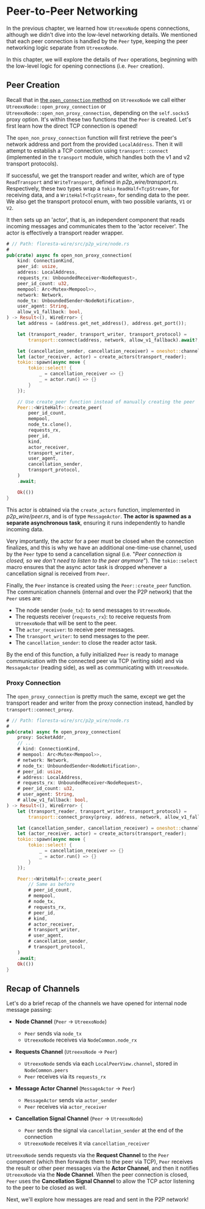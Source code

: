 # Peer-to-Peer Networking

In the previous chapter, we learned how `UtreexoNode` opens connections, although we didn't dive into the low-level networking details. We mentioned that each peer connection is handled by the `Peer` type, keeping the peer networking logic separate from `UtreexoNode`.

In this chapter, we will explore the details of `Peer` operations, beginning with the low-level logic for opening connections (i.e. `Peer` creation).

## Peer Creation

Recall that in [the `open_connection` method](ch06-03-opening-connections.md#open-connection) on `UtreexoNode` we call either `UtreexoNode::open_proxy_connection` or `UtreexoNode::open_non_proxy_connection`, depending on the `self.socks5` proxy option. It's within these two functions that the `Peer` is created. Let's first learn how the direct TCP connection is opened!

The `open_non_proxy_connection` function will first retrieve the peer's network address and port from the provided `LocalAddress`. Then it will attempt to establish a TCP connection using `transport::connect` (implemented in the `transport` module, which handles both the v1 and v2 transport protocols).

If successful, we get the transport reader and writer, which are of type `ReadTransport` and `WriteTransport`, defined in _p2p_wire/transport.rs_. Respectively, these two types wrap a `tokio` `ReadHalf<TcpStream>`, for receiving data, and a `WriteHalf<TcpStream>`, for sending data to the peer. We also get the transport protocol enum, with two possible variants, `V1` or `V2`.

It then sets up an 'actor', that is, an independent component that reads incoming messages and communicates them to the 'actor receiver'. The actor is effectively a transport reader wrapper.

```rust
# // Path: floresta-wire/src/p2p_wire/node.rs
#
pub(crate) async fn open_non_proxy_connection(
    kind: ConnectionKind,
    peer_id: usize,
    address: LocalAddress,
    requests_rx: UnboundedReceiver<NodeRequest>,
    peer_id_count: u32,
    mempool: Arc<Mutex<Mempool>>,
    network: Network,
    node_tx: UnboundedSender<NodeNotification>,
    user_agent: String,
    allow_v1_fallback: bool,
) -> Result<(), WireError> {
    let address = (address.get_net_address(), address.get_port());

    let (transport_reader, transport_writer, transport_protocol) =
        transport::connect(address, network, allow_v1_fallback).await?;

    let (cancellation_sender, cancellation_receiver) = oneshot::channel();
    let (actor_receiver, actor) = create_actors(transport_reader);
    tokio::spawn(async move {
        tokio::select! {
            _ = cancellation_receiver => {}
            _ = actor.run() => {}
        }
    });

    // Use create_peer function instead of manually creating the peer
    Peer::<WriteHalf>::create_peer(
        peer_id_count,
        mempool,
        node_tx.clone(),
        requests_rx,
        peer_id,
        kind,
        actor_receiver,
        transport_writer,
        user_agent,
        cancellation_sender,
        transport_protocol,
    )
    .await;

    Ok(())
}
```

This actor is obtained via the `create_actors` function, implemented in _p2p_wire/peer.rs_, and is of type `MessageActor`. **The actor is spawned as a separate asynchronous task**, ensuring it runs independently to handle incoming data.

Very importantly, the actor for a peer must be closed when the connection finalizes, and this is why we have an additional one-time-use channel, used by the `Peer` type to send a cancellation signal (i.e. "_Peer connection is closed, so we don't need to listen to the peer anymore_"). The `tokio::select` macro ensures that the async actor task is dropped whenever a cancellation signal is received from `Peer`.

Finally, the `Peer` instance is created using the `Peer::create_peer` function. The communication channels (internal and over the P2P network) that the `Peer` uses are:

- The node sender (`node_tx`): to send messages to `UtreexoNode`.
- The requests receiver (`requests_rx`): to receive requests from `UtreexoNode` that will be sent to the peer.
- The `actor_receiver`: to receive peer messages.
- The `transport_writer`: to send messages to the peer.
- The `cancellation_sender`: to close the reader actor task.

By the end of this function, a fully initialized `Peer` is ready to manage communication with the connected peer via TCP (writing side) and via `MessageActor` (reading side), as well as communicating with `UtreexoNode`.

### Proxy Connection

The `open_proxy_connection` is pretty much the same, except we get the transport reader and writer from the proxy connection instead, handled by `transport::connect_proxy`.

```rust
# // Path: floresta-wire/src/p2p_wire/node.rs
#
pub(crate) async fn open_proxy_connection(
    proxy: SocketAddr,
    // ...
    # kind: ConnectionKind,
    # mempool: Arc<Mutex<Mempool>>,
    # network: Network,
    # node_tx: UnboundedSender<NodeNotification>,
    # peer_id: usize,
    # address: LocalAddress,
    # requests_rx: UnboundedReceiver<NodeRequest>,
    # peer_id_count: u32,
    # user_agent: String,
    # allow_v1_fallback: bool,
) -> Result<(), WireError> {
    let (transport_reader, transport_writer, transport_protocol) =
        transport::connect_proxy(proxy, address, network, allow_v1_fallback).await?;

    let (cancellation_sender, cancellation_receiver) = oneshot::channel();
    let (actor_receiver, actor) = create_actors(transport_reader);
    tokio::spawn(async move {
        tokio::select! {
            _ = cancellation_receiver => {}
            _ = actor.run() => {}
        }
    });

    Peer::<WriteHalf>::create_peer(
        // Same as before
        # peer_id_count,
        # mempool,
        # node_tx,
        # requests_rx,
        # peer_id,
        # kind,
        # actor_receiver,
        # transport_writer,
        # user_agent,
        # cancellation_sender,
        # transport_protocol,
    )
    .await;
    Ok(())
}
```

## Recap of Channels

Let's do a brief recap of the channels we have opened for internal node message passing:

- **Node Channel** (`Peer` -> `UtreexoNode`)
  - `Peer` sends via `node_tx`
  - `UtreexoNode` receives via `NodeCommon.node_rx`

- **Requests Channel** (`UtreexoNode` -> `Peer`)
  - `UtreexoNode` sends via each `LocalPeerView.channel`, stored in `NodeCommon.peers`
  - `Peer` receives via its `requests_rx`

- **Message Actor Channel** (`MessageActor` -> `Peer`)
  - `MessageActor` sends via `actor_sender`
  - `Peer` receives via `actor_receiver`

- **Cancellation Signal Channel** (`Peer` -> `UtreexoNode`)
  - `Peer` sends the signal via `cancellation_sender` at the end of the connection
  - `UtreexoNode` receives it via `cancellation_receiver`

`UtreexoNode` sends requests via the **Request Channel** to the `Peer` component (which then forwards them to the peer via TCP), `Peer` receives the result or other peer messages via the **Actor Channel**, and then it notifies `UtreexoNode` via the **Node Channel**. When the peer connection is closed, `Peer` uses the **Cancellation Signal Channel** to allow the TCP actor listening to the peer to be closed as well.

Next, we'll explore how messages are read and sent in the P2P network!
